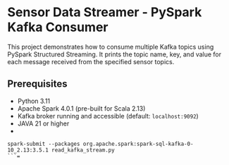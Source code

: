 # Sensor Data Streamer - PySpark Kafka Consumer

This project demonstrates how to consume multiple Kafka topics using PySpark Structured Streaming. It prints the topic name, key, and value for each message received from the specified sensor topics.

## Prerequisites

- Python 3.11
- Apache Spark 4.0.1 (pre-built for Scala 2.13)
- Kafka broker running and accessible (default: `localhost:9092`)
- JAVA 21 or higher
- 
```
spark-submit --packages org.apache.spark:spark-sql-kafka-0-10_2.13:3.5.1 read_kafka_stream.py
```=
